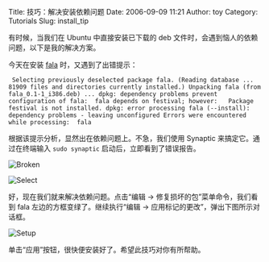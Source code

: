 Title: 技巧：解决安装依赖问题
Date: 2006-09-09 11:21
Author: toy
Category: Tutorials
Slug: install_tip

有时候，当我们在 Ubuntu 中直接安装已下载的 deb
文件时，会遇到恼人的依赖问题，以下是我的解决方案。

今天在安装
[fala](http://prdownloads.sourceforge.net/fala/fala_0.1-1_i386.deb?download)
时，又遇到了出错提示：  

` Selecting previously deselected package fala. (Reading database ... 81909 files and directories currently installed.) Unpacking fala (from fala_0.1-1_i386.deb) ... dpkg: dependency problems prevent configuration of fala:  fala depends on festival; however:   Package festival is not installed. dpkg: error processing fala (--install):  dependency problems - leaving unconfigured Errors were encountered while processing:  fala`

根据该提示分析，显然出在依赖问题上。不急，我们使用 Synaptic
来搞定它。通过在终端输入 `sudo synaptic` 启动后，立即看到了错误报告。

![Broken](http://i.linuxtoy.org/i/broken.png)

![Select](http://i.linuxtoy.org/i/select.png)

好，现在我们就来解决依赖问题。点击“编辑 ->
修复损坏的包”菜单命令，我们看到 fala 左边的方框变绿了。继续执行“编辑 ->
应用标记的更改”，弹出下图所示对话框。

![Setup](http://i.linuxtoy.org/i/setup.png)

单击“应用”按钮，很快便安装好了。希望此技巧对你有所帮助。
